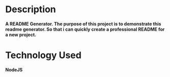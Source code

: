 # Description

#### A README Generator. The purpose of this project is to demonstrate this readme generator. So that i can quickly create a professional README for a new project.

# Technology Used

#### NodeJS
